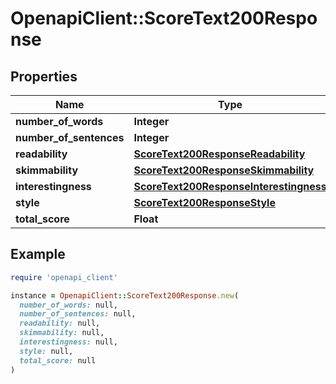 # OpenapiClient::ScoreText200Response

## Properties

| Name | Type | Description | Notes |
| ---- | ---- | ----------- | ----- |
| **number_of_words** | **Integer** |  | [optional] |
| **number_of_sentences** | **Integer** |  | [optional] |
| **readability** | [**ScoreText200ResponseReadability**](ScoreText200ResponseReadability.md) |  | [optional] |
| **skimmability** | [**ScoreText200ResponseSkimmability**](ScoreText200ResponseSkimmability.md) |  | [optional] |
| **interestingness** | [**ScoreText200ResponseInterestingness**](ScoreText200ResponseInterestingness.md) |  | [optional] |
| **style** | [**ScoreText200ResponseStyle**](ScoreText200ResponseStyle.md) |  | [optional] |
| **total_score** | **Float** |  | [optional] |

## Example

```ruby
require 'openapi_client'

instance = OpenapiClient::ScoreText200Response.new(
  number_of_words: null,
  number_of_sentences: null,
  readability: null,
  skimmability: null,
  interestingness: null,
  style: null,
  total_score: null
)
```

